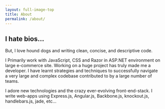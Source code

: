 ```yaml
---
layout: full-image-top
title: About
permalink: /about/
---
```

<section class="wrapper">
<h1>I hate bios...</h1>
  <p>But, I  love hound dogs and writing clean, concise, and descriptive code.</p>
  <p>I Primarily work with JavaScript, CSS and Razor in ASP.NET environment on large e-commerce site. Working on a huge project has truly made me a developer. I have learnt strategies and techniques to successfully navigate a very large and complex codebase contributed to by a large number of teams. </p>
  <p>I adore new technologies and the crazy ever-evolving front-end-stack. I write web-apps using Express.js, Angular.js, Backbone.js, knockout.js, handlebars.js, jade, etc... </p>
</section>
